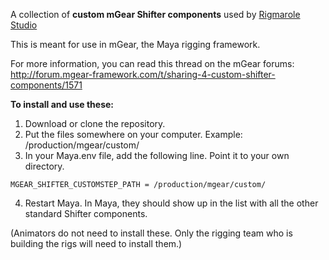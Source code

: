 A collection of **custom mGear Shifter components** used by [Rigmarole Studio](https://rigmarolestudio.com)

This is meant for use in mGear, the Maya rigging framework.

For more information, you can read this thread on the mGear forums:
http://forum.mgear-framework.com/t/sharing-4-custom-shifter-components/1571

**To install and use these:**

1. Download or clone the repository.
2. Put the files somewhere on your computer. Example: /production/mgear/custom/
3. In your Maya.env file, add the following line. Point it to your own directory.

`MGEAR_SHIFTER_CUSTOMSTEP_PATH = /production/mgear/custom/`

4. Restart Maya. In Maya, they should show up in the list with all the other standard Shifter components.

(Animators do not need to install these. Only the rigging team who is building the rigs will need to install them.)
